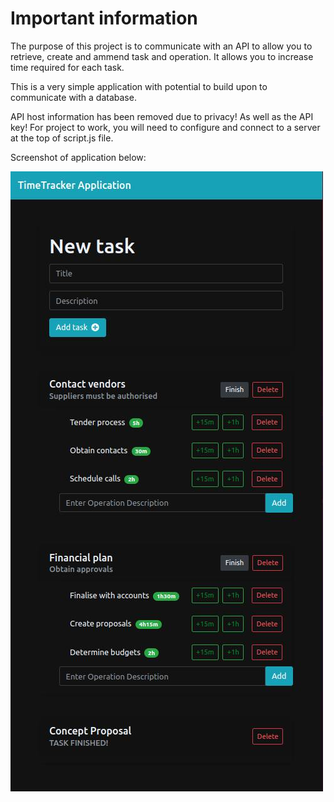 # Important information

The purpose of this project is to communicate with an API to allow you to retrieve, create and ammend
task and operation. It allows you to increase time required for each task.

This is a very simple application with potential to build upon to communicate with a database.

API host information has been removed due to privacy! As well as the API key!
For project to work, you will need to configure and connect to a server at the top of script.js file.

Screenshot of application below:

![Screenshot](timetracker.jpg)